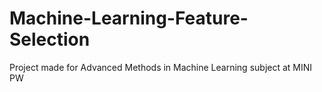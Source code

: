 # Machine-Learning-Feature-Selection
Project made for Advanced Methods in Machine Learning subject at MINI PW

